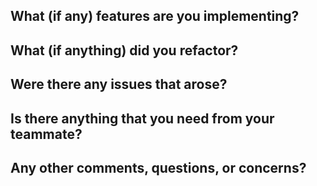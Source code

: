 ## What (if any) features are you implementing?


## What (if anything) did you refactor?


## Were there any issues that arose?


## Is there anything that you need from your teammate?


## Any other comments, questions, or concerns?

